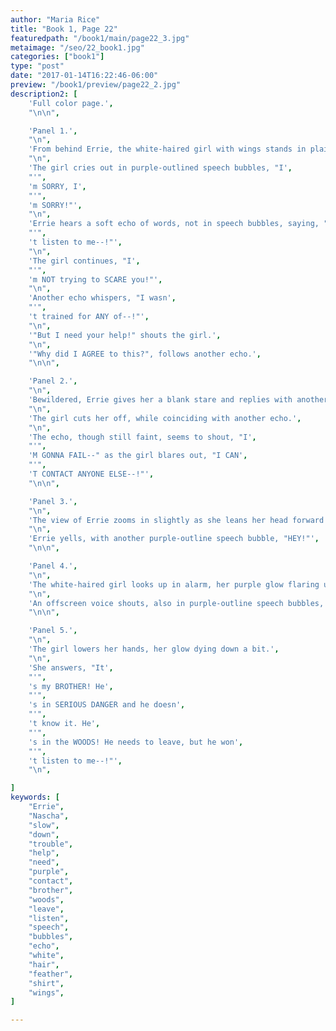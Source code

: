 ```yaml
---
author: "Maria Rice"
title: "Book 1, Page 22"
featuredpath: "/book1/main/page22_3.jpg"
metaimage: "/seo/22_book1.jpg"
categories: ["book1"]
type: "post"
date: "2017-01-14T16:22:46-06:00"
preview: "/book1/preview/page22_2.jpg"
description2: [
    'Full color page.',
    "\n\n",

    'Panel 1.',
    "\n",
    'From behind Errie, the white-haired girl with wings stands in plain view and she shields her tear-stained face with her clenched hands. Her white hair is half pulled back with a striped gray feather pointing down from the back of her head.',
    "\n",
    'The girl cries out in purple-outlined speech bubbles, "I',
    "'",
    'm SORRY, I',
    "'",
    'm SORRY!"',
    "\n",
    'Errie hears a soft echo of words, not in speech bubbles, saying, "He won',
    "'",
    't listen to me--!"',
    "\n",
    'The girl continues, "I',
    "'",
    'm NOT trying to SCARE you!"', 
    "\n",
    'Another echo whispers, "I wasn',
    "'",
    't trained for ANY of--!"',
    "\n",
    '"But I need your help!" shouts the girl.',
    "\n",
    '"Why did I AGREE to this?", follows another echo.',
    "\n\n",

    'Panel 2.',
    "\n",
    'Bewildered, Errie gives her a blank stare and replies with another purple-outlined speech bubble, "Uh, Miss--"',
    "\n",
    'The girl cuts her off, while coinciding with another echo.',
    "\n",
    'The echo, though still faint, seems to shout, "I',
    "'",
    'M GONNA FAIL--" as the girl blares out, "I CAN',
    "'",
    'T CONTACT ANYONE ELSE--!"',
    "\n\n",

    'Panel 3.',
    "\n",
    'The view of Errie zooms in slightly as she leans her head forward in irritation.',
    "\n",
    'Errie yells, with another purple-outline speech bubble, "HEY!"',
    "\n\n",

    'Panel 4.',
    "\n",
    'The white-haired girl looks up in alarm, her purple glow flaring up.',
    "\n",
    'An offscreen voice shouts, also in purple-outline speech bubbles, "SLOW DOWN! Is someone in trouble?"',
    "\n\n",

    'Panel 5.',
    "\n",
    'The girl lowers her hands, her glow dying down a bit.',
    "\n",
    'She answers, "It',
    "'",
    's my BROTHER! He',
    "'",
    's in SERIOUS DANGER and he doesn',
    "'",
    't know it. He',
    "'",
    's in the WOODS! He needs to leave, but he won',
    "'",
    't listen to me--!"',
    "\n",

]
keywords: [
    "Errie", 
    "Nascha",
    "slow",
    "down",
    "trouble",
    "help",
    "need",
    "purple",
    "contact",
    "brother",
    "woods",
    "leave",
    "listen",
    "speech",
    "bubbles",
    "echo",
    "white",
    "hair",
    "feather",
    "shirt",
    "wings",
]

---
```

